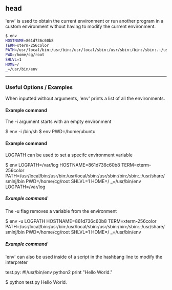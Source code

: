 head
-------

'env' is used to obtain the current environment or run another program in a custom environment without having to
modify the current environment.

~~~ bash
$ env
HOSTNAME=861d736c60b8
TERM=xterm-256color
PATH=/usr/local/bin:/usr/bin:/usr/local/sbin:/usr/sbin:/bin:/sbin:.:/usr/share/smlnj/bin
PWD=/home/cg/root
SHLVL=1
HOME=/
_=/usr/bin/env
~~~

---

### Useful Options / Examples
When inputted without arguments, 'env' prints a list of all the environments.
#### Example command
The -i argument starts with an empty environment

$ env -i /bin/sh
$ env
PWD=/home/ubuntu
#### Example command
LOGPATH can be used to set a specifc environment variable

$ env LOGPATH=/var/log
HOSTNAME=861d736c60b8
TERM=xterm-256color
PATH=/usr/local/bin:/usr/bin:/usr/local/sbin:/usr/sbin:/bin:/sbin:.:/usr/share/smlnj/bin
PWD=/home/cg/root
SHLVL=1
HOME=/
_=/usr/bin/env
LOGPATH=/var/log
##### Example command
The -u flag removes a variable from the environment

$ env -u LOGPATH
HOSTNAME=861d736c60b8
TERM=xterm-256color
PATH=/usr/local/bin:/usr/bin:/usr/local/sbin:/usr/sbin:/bin:/sbin:.:/usr/share/smlnj/bin
PWD=/home/cg/root
SHLVL=1
HOME=/
_=/usr/bin/env
##### Example command
'env' can also be used inside of a script in the hashbang line to modify the interpreter

test.py:
#!/usr/bin/env python2
print "Hello World."

$ python test.py
Hello World.
